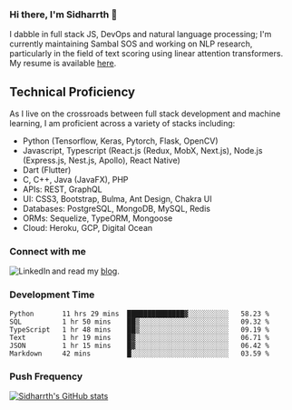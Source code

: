 ### Hi there, I'm Sidharrth 👋

I dabble in full stack JS, DevOps and natural language processing; I'm currently maintaining Sambal SOS and working on NLP research, particularly in the field of text scoring using linear attention transformers. My resume is available [here](https://mathsforgeeks.org/assets/resume.pdf).

## Technical Proficiency
As I live on the crossroads between full stack development and machine learning, I am proficient across a variety of stacks including:
- Python (Tensorflow, Keras, Pytorch, Flask, OpenCV)
- Javascript, Typescript (React.js (Redux, MobX, Next.js), Node.js (Express.js, Nest.js, Apollo), React Native)
- Dart (Flutter)
- C, C++, Java (JavaFX), PHP
- APIs: REST, GraphQL
- UI: CSS3, Bootstrap, Bulma, Ant Design, Chakra UI
- Databases: PostgreSQL, MongoDB, MySQL, Redis
- ORMs: Sequelize, TypeORM, Mongoose
- Cloud: Heroku, GCP, Digital Ocean

### Connect with me

[<img align="left" alt="LinkedIn" src="https://img.shields.io/badge/linkedin-%230077B5.svg?&style=for-the-badge&logo=linkedin&logoColor=white" />][linkedin]
and read my [blog].


### Development Time
<!--START_SECTION:waka-->

```text
Python       11 hrs 29 mins  ██████████████▓░░░░░░░░░░   58.23 %
SQL          1 hr 50 mins    ██▒░░░░░░░░░░░░░░░░░░░░░░   09.32 %
TypeScript   1 hr 48 mins    ██▒░░░░░░░░░░░░░░░░░░░░░░   09.19 %
Text         1 hr 19 mins    █▓░░░░░░░░░░░░░░░░░░░░░░░   06.71 %
JSON         1 hr 15 mins    █▓░░░░░░░░░░░░░░░░░░░░░░░   06.42 %
Markdown     42 mins         █░░░░░░░░░░░░░░░░░░░░░░░░   03.59 %
```

<!--END_SECTION:waka-->

### Push Frequency
[![Sidharrth's GitHub stats](https://github-readme-stats.vercel.app/api?username=sidharrth2002&show_icons=true)](https://github.com/sidharrth2002/github-readme-stats)

[site]: http://mathsforgeeks.org/
[blog]: https://mathsforgeeks.org/blog
[linkedin]: https://www.linkedin.com/in/sidharrth-nagappan/
